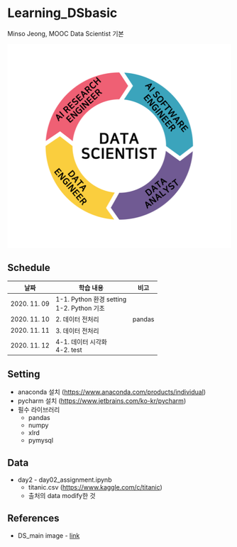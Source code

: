 # Learning_DSbasic
 Minso Jeong, MOOC Data Scientist 기본
 
![pytorch_main](./DS_main.png)

## Schedule
|          날짜         |   학습 내용     |   비고   |
|:---------------:|---------------|--------------------------|
| 2020. 11. 09 | 1-1. Python 환경 setting <br/> 1-2. Python 기초 |  |
| 2020. 11. 10 | 2. 데이터 전처리 | pandas |
| 2020. 11. 11 | 3. 데이터 전처리 |  |
| 2020. 11. 12 | 4-1. 데이터 시각화 <br/> 4-2. test |  |

## Setting
* anaconda 설치 (https://www.anaconda.com/products/individual)
* pycharm 설치 (https://www.jetbrains.com/ko-kr/pycharm)
* 필수 라이브러리
    * pandas
    * numpy
    * xlrd
    * pymysql
     
## Data
* day2 - day02_assignment.ipynb
    * titanic.csv (https://www.kaggle.com/c/titanic)
    * 출처의 data modify한 것
    
## References
* DS_main image - [link](https://medium.com/@learningspoons/01-%EB%8D%B0%EC%9D%B4%ED%84%B0-%EC%82%AC%EC%9D%B4%EC%96%B8%EC%8A%A4-%EC%BB%A4%EB%A6%AC%EC%96%B4-%EB%A1%9C%EB%93%9C%EB%A7%B5-ff5f1c8803f6)


